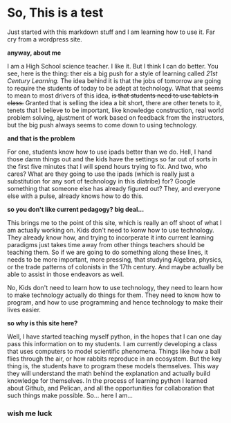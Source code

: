 # So,  This is a test

Just started with this markdown stuff and I am learning how to use it.   Far cry from a wordpress site.


**anyway, about me**

I am a High School science teacher.  I like it.  But I think I can do better.  You see, here is the thing:  ther eis a big push for a style of learning called *21st Century Learning.*  The idea behind it is that the jobs of tomorrow are going to require the students of today to be adept at technology.  What that seems to mean to most drivers of this idea, ~~is that students need to use tablets in class.~~  Granted that is selling the idea a bit short, there are other tenets to it, tenets that I believe to be important, like knowledge construction, real world problem solving, ajustment of work based on feedback from the instructors, but the big push always seems to come down to using technology.  

**and that is the problem**

For one, students know how to use ipads better than we do.  Hell, I hand those damn things out and the kids have the settings so far out of sorts in the first five minutes that I will spend hours trying to fix.  And two, who cares?  What are they going to use the ipads (which is really just a substitution for any sort of technology in this diatribe) for? Google something that someone else has already figured out?  They, and everyone else with a pulse, already knows how to do this.  

**so you don't like current pedagogy? big deal...**

This brings me to the point of this site, which is really an off shoot of what I am actually working on.  Kids don't need to konw how to use technology.  They already know how, and trying to incorperate it into current learning paradigms just takes time away from other things teachers should be teaching them.  So if we are going to do something along these lines, it needs to be more important, more pressing, that studying Algebra, physics, or the trade patterns of colonists in the 17th century. And maybe actually be able to assist in those endeavors as well.

No, Kids don't need to learn how to use technology, they need to learn how to make technology actually do things for them.  They need to know how to program, and how to use programming and hence technology to make their lives easier. 

**so why is this site here?**

Well, I have started teaching myself python, in the hopes that I can one day pass this information on to my students.  I am currently developing a class that uses computers to model scientific phenomena.  Things like how a ball flies through the air, or how rabbits reproduce in an ecosystem. But the key thing is, the students have to program these models themselves.  This way they will understand the math behind the explanation and actually build knowledge for themselves.  In the process of learning python I learned about Github, and Pelican, and all the opportunities for collaboration that such things make possible.  So... here I am...  


### wish me luck ###
